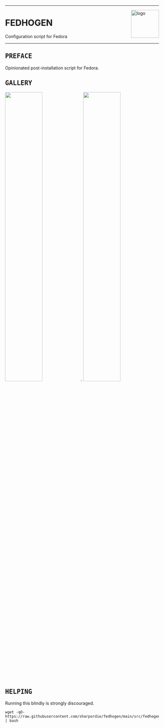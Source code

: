 <div><hr>
<a href="../.."><img align="right" height="91" src="https://user-images.githubusercontent.com/72373746/202393603-e66ea89a-3af1-4c0d-b666-ec86572bebac.png" alt="logo"></a>
<h1>FEDHOGEN</h1>
<p>Configuration script for Fedora</p>
<hr></div>

## <samp>PREFACE</samp>

Opinionated post-installation script for Fedora.

## <samp>GALLERY</samp>

<img src="https://fakeimg.pl/852x480/000/fff" width="49.25%"/><img src="https://upload.wikimedia.org/wikipedia/commons/c/ca/1x1.png" width="1.5%"/><img src="https://fakeimg.pl/852x480/000/fff" width="49.25%"/>

## <samp>HELPING</samp>

Running this blindly is strongly discouraged.

```shell
wget -qO- https://raw.githubusercontent.com/sharpordie/fedhogen/main/src/fedhogen.sh | bash
```
